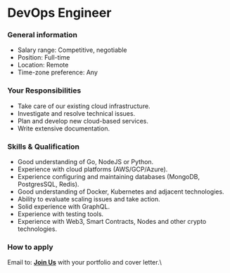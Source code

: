# DevOps Engineer

### General information

- Salary range: Competitive, negotiable
- Position: Full-time
- Location: Remote
- Time-zone preference: Any

### Your Responsibilities

- Take care of our existing cloud infrastructure.
- Investigate and resolve technical issues.
- Plan and develop new cloud-based services.
- Write extensive documentation.

### Skills & Qualification

- Good understanding of Go, NodeJS or Python.
- Experience with cloud platforms (AWS/GCP/Azure).
- Experience configuring and maintaining databases (MongoDB, PostgresSQL, Redis).
- Good understanding of Docker, Kubernetes and adjacent technologies.
- Ability to evaluate scaling issues and take action.
- Solid experience with GraphQL.
- Experience with testing tools.
- Experience with Web3, Smart Contracts, Nodes and other crypto technologies.

### How to apply

Email to: **[Join Us](mailto:joinus@zexdex.app)** with your portfolio and cover letter.\
